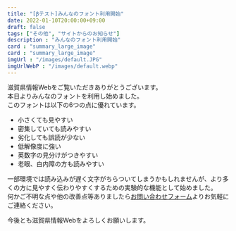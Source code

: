 ```yaml
---
title: "[βテスト]みんなのフォント利用開始"
date: 2022-01-10T20:00:00+09:00
draft: false
tags: ["その他", "サイトからのお知らせ"]
description : "みんなのフォント利用開始"
card : "summary_large_image"
card : "summary_large_image"
imgUrl : "/images/default.JPG"
imgUrlWebP : "/images/default.webp"
---
```

滋賀県情報Webをご覧いただきありがとうございます。  
本日よりみんなのフォントを利用し始めました。  
このフォントは以下の6つの点に優れています。  
- 小さくても見やすい
- 密集していても読みやすい
- 劣化しても誤読が少ない
- 低解像度に強い
- 英数字の見分けがつきやすい
- 老眼、白内障の方も読みやすい 

一部環境では読み込みが遅く文字がちらついてしまうかもしれませんが、より多くの方に見やすく伝わりやすくするための実験的な機能として始めました。  
何かご不明な点や他の改善点等ありましたら[お問い合わせフォーム](https://shiga-info.net/site/contact/)よりお気軽にご連絡ください。

今後とも滋賀県情報Webをよろしくお願いします。